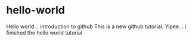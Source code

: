 # hello-world
Hello world .. introduction to github
This is a new github tutorial. 
Yipee... i finished the hello world tutorial
